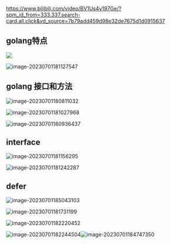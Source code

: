 https://www.bilibili.com/video/BV1Us4y197Ge/?spm_id_from=333.337.search-card.all.click&vd_source=7b79add459d98e32de7675d1d0915637

## golang特点

![](imgs/image-20230701185224521.png)

![image-20230701181127547](imgs/image-20230701181127547.png)

## golang 接口和方法

![image-20230701180811032](imgs/image-20230701180811032.png)

![image-20230701181027968](imgs/image-20230701181027968.png)

![image-20230701180936437](imgs/image-20230701180936437.png)

## interface

![image-20230701181156295](imgs/image-20230701181156295.png)

![image-20230701181242287](imgs/image-20230701181242287.png)

## defer

![image-20230701185043103](imgs/image-20230701185043103.png)

![image-20230701181731199](imgs/image-20230701181731199.png)

![image-20230701182220452](imgs/image-20230701182220452.png)

![image-20230701182244504](imgs/image-20230701184719671.png)![image-20230701184747350](imgs/image-20230701184747350.png)